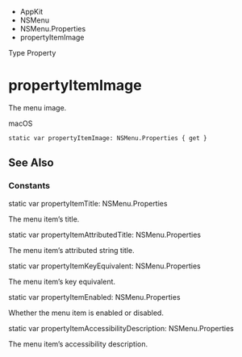 

- AppKit
- NSMenu
- NSMenu.Properties
-  propertyItemImage 

Type Property

# propertyItemImage

The menu image.

macOS

``` source
static var propertyItemImage: NSMenu.Properties { get }
```

## See Also

### Constants

static var propertyItemTitle: NSMenu.Properties

The menu item’s title.

static var propertyItemAttributedTitle: NSMenu.Properties

The menu item’s attributed string title.

static var propertyItemKeyEquivalent: NSMenu.Properties

The menu item’s key equivalent.

static var propertyItemEnabled: NSMenu.Properties

Whether the menu item is enabled or disabled.

static var propertyItemAccessibilityDescription: NSMenu.Properties

The menu item’s accessibility description.

